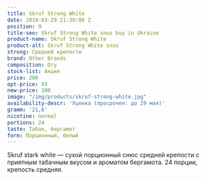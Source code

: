 ```yaml
---
title: Skruf Strong White
date: 2019-03-29 21:39:00 Z
position: 9
title-seo: Skruf Strong White snus buy in Ukraine
product-name: Skruf Strong White
product-alt: Skruf Strong White snus
strong: Средней крепости
brand: Other Brands
composition: Dry
stock-list: Акция
price: 200
opt-price: 93
new-price: 100
image: "/img/products/skruf-strong-white.jpg"
availability-descr: 'Уценка (просрочен: до 29 мая)'
gramm: '21,6'
nicotine: normal
portions: 24
taste: Табак, бергамот
form: Порционный, белый
---
```


Skruf stark white — сухой порционный снюс средней крепости с приятным табачным вкусом и ароматом бергамота.
24 порции, крепость средняя.